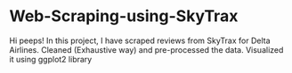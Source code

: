 # Web-Scraping-using-SkyTrax
Hi peeps! In this project, I have scraped reviews from SkyTrax for Delta Airlines. Cleaned (Exhaustive way) and pre-processed the data. Visualized it using ggplot2 library
